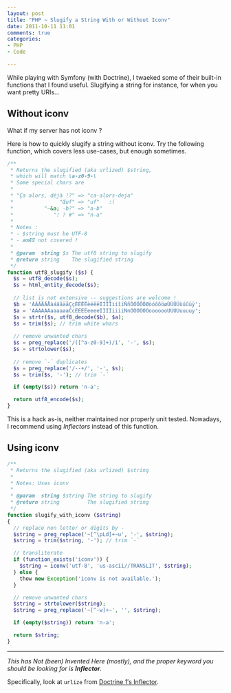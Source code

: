 ```yaml
---
layout: post
title: "PHP ~ Slugify a String With or Without Iconv"
date: 2011-10-11 11:01
comments: true
categories:
- PHP
- Code

---
```


While playing with Symfony (with Doctrine), I twaeked some of their built-in functions that I found useful.
Slugifying a string for instance, for when you want pretty URIs…


## Without iconv

What if my server has not iconv ?

Here is how to quickly slugify a string without iconv.
Try the following function, which covers less use-cases, but enough sometimes.


``` php Slugify an UTF-8 string using vanilla PHP
/**
 * Returns the slugified (aka urlized) $string,
 * which will match \a-z0-9-\
 * Some special chars are
 *
 * "Ça alors, déjà !?" => "ca-alors-deja"
 *               "Œuf" => "uf"   :(
 *          "~&a; -b?" => "a-b"
 *             "! ? #" => "n-a"
 *
 * Notes :
 * - $string must be UTF-8
 * - æœÆŒ not covered !
 *
 * @param  string $s The utf8 string to slugify
 * @return string    The slugified string
 */
function utf8_slugify ($s) {
  $s = utf8_decode($s);
  $s = html_entity_decode($s);
  
  // list is not extensive -- suggestions are welcome !
  $b = 'ÀÁÂÃÄÅàáâãäåÇçÈÉÊËèéêëÌÍÎÏìíîïÑñÒÓÔÕÖØòóôõöøÙÚÛÜùúûüÿ';
  $a = 'AAAAAAaaaaaaCcEEEEeeeeIIIIiiiiNnOOOOOOooooooUUUUuuuuy';
  $s = strtr($s, utf8_decode($b), $a);
  $s = trim($s); // trim white whars
  
  // remove unwanted chars
  $s = preg_replace('/([^a-z0-9]+)/i', '-', $s);
  $s = strtolower($s);
  
  // remove `-` duplicates
  $s = preg_replace('/--+/', '-', $s);
  $s = trim($s, '-'); // trim `-`

  if (empty($s)) return 'n-a';

  return utf8_encode($s);
}
```

This is a hack as-is, neither maintained nor properly unit tested.
Nowadays, I recommend using _Inflectors_ instead of this function.


## Using iconv

``` php Slugify a string using PHP and iconv
/**
 * Returns the slugified (aka urlized) $string
 * 
 * Notes: Uses iconv
 *
 * @param  string $string The string to slugify
 * @return string         The slugified string
 */
function slugify_with_iconv ($string)
{
  // replace non letter or digits by -
  $string = preg_replace('~[^\pLd]+~u', '-', $string);
  $string = trim($string, '-'); // trim `-`

  // transliterate
  if (function_exists('iconv')) {
    $string = iconv('utf-8', 'us-ascii//TRANSLIT', $string);
  } else {
    thow new Exception('iconv is not available.');
  }

  // remove unwanted chars
  $string = strtolower($string);
  $string = preg_replace('~[^-w]+~', '', $string);

  if (empty($string)) return 'n-a';

  return $string;
}
```

-----

_This has Not (been) Invented Here (mostly), and the proper keyword you should be looking for is **Inflector**._

Specifically, look at `urlize` from [Doctrine 1′s Inflector](https://github.com/doctrine/doctrine1/blob/master/lib/Doctrine/Inflector.php).
